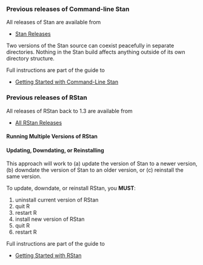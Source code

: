 ### Previous releases of Command-line Stan

All releases of Stan are available from
<ul>
<li>
<a href="https://github.com/stan-dev/stan/releases">Stan Releases</a>
</li>
</ul>

Two versions of the Stan source can coexist peacefully in separate directories.  Nothing in the Stan build affects anything outside of its own directory structure.  

Full instructions are part of the guide to
<ul>
<li><a href="http://mc-stan.org/start-command-line.html">Getting Started with Command-Line Stan</a>
</ul>

### Previous releases of RStan

All releases of RStan back to 1.3 are available from

<ul>
<li><a href="https://github.com/stan-dev/rstan/releases">All RStan Releases</a></li>
</ul>

#### Running Multiple Versions of RStan

#### Updating, Downdating, or Reinstalling

This approach will work to (a) update the version of Stan to a newer version, (b) downdate the version of Stan to an older version, or (c) reinstall the same version.

To update, downdate, or reinstall RStan, you **MUST**:

1.   uninstall current version of RStan
2.   quit R
3.   restart R
4.   install new version of RStan
5.   quit R
6.   restart R

Full instructions are part of the guide to
<ul>
<li><a href="https://github.com/stan-dev/rstan/wiki/RStan-Getting-Started">Getting Started with RStan</a></li>
</ul>